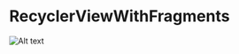# RecyclerViewWithFragments


![Alt text](https://github.com/ashishrawat2911/RecyclerViewWithFragments/blob/master/app/src/main/res/drawable/recyclerviewwithfragments.png)


